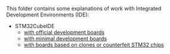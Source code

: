 
This folder contains some explanations of work with Integrated Development Environments (IDE):

- STM32CubeIDE
  - [with official development boards](STM32CubeIDE_Nucleo/README.md)
  - [with minimal development boards](STM32CubeIDE_minimal_boards/README.md)
  - [with boards based on clones or counterfeit STM32 chips](counterfeit_STM32/README.md)
